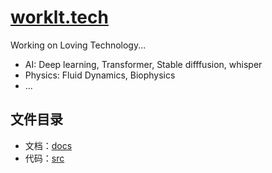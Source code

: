 # [worklt.tech](https://worklt.tech/)

Working on Loving Technology...
- AI: Deep learning, Transformer, Stable difffusion, whisper
- Physics: Fluid Dynamics, Biophysics
- ...


## 文件目录
- 文档：[docs](docs)
- 代码：[src](src)

